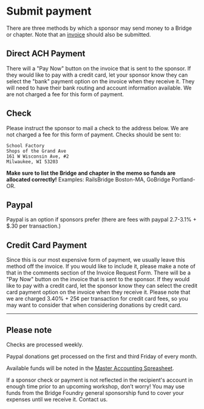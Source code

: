 
# Submit payment
There are three methods by which a sponsor may send money to a Bridge or chapter. Note that an [invoice](request-invoice.md) should also be submitted.

## Direct ACH Payment
There will a "Pay Now" button on the invoice that is sent to the sponsor. If they would like to pay with a credit card, let your sponsor know they can select the "bank" payment option on the invoice when they receive it. They will need to have their bank routing and account information available. We are not charged a fee for this form of payment.

## Check
Please instruct the sponsor to mail a check to the address below. We are not charged a fee for this form of payment. Checks should be sent to:
```
School Factory
Shops of the Grand Ave
161 W Wisconsin Ave, #2
Milwaukee, WI 53203
```
**Make sure to list the Bridge and chapter in the memo so funds are allocated correctly!** Examples: RailsBridge Boston-MA, GoBridge Portland-OR.

## Paypal
Paypal is an option if sponsors prefer (there are fees with paypal 2.7-3.1% + $.30 per transaction.)

## Credit Card Payment
Since this is our most expensive form of payment, we usually leave this method off the invoice. If you would like to include it, please make a note of that in the comments section of the Invoice Request Form. There will be a "Pay Now" button on the invoice that is sent to the sponsor. If they would like to pay with a credit card, let the sponsor know they can select the credit card payment option on the invoice when they receive it. Please note that we are charged 3.40% + 25¢ per transaction for credit card fees, so you may want to consider that when considering donations by credit card.

---
## Please note
Checks are processed weekly.

Paypal donations get processed on the first and third Friday of every month.

Available funds will be noted in the [Master Accounting Spreasheet](../monitoring-your-funds.md).

If a sponsor check or payment is not reflected in the recipient's account in enough time prior to an upcoming workshop, don’t worry! You may use funds from the Bridge Foundry general sponsorship fund to cover your expenses until we receive it. Contact us.
